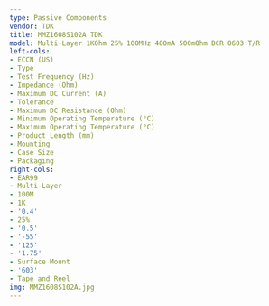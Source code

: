 ```yaml
---
type: Passive Components
vendor: TDK
title: MMZ1608S102A TDK
model: Multi-Layer 1KOhm 25% 100MHz 400mA 500mOhm DCR 0603 T/R
left-cols:
- ECCN (US)
- Type
- Test Frequency (Hz)
- Impedance (Ohm)
- Maximum DC Current (A)
- Tolerance
- Maximum DC Resistance (Ohm)
- Minimum Operating Temperature (°C)
- Maximum Operating Temperature (°C)
- Product Length (mm)
- Mounting
- Case Size
- Packaging
right-cols:
- EAR99
- Multi-Layer
- 100M
- 1K
- '0.4'
- 25%
- '0.5'
- '-55'
- '125'
- '1.75'
- Surface Mount
- '603'
- Tape and Reel
img: MMZ1608S102A.jpg
---
```

